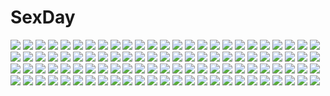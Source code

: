 # SexDay
![](https://konachan.com/jpeg/085b3e1919d8253dff9436909086c4cc/Konachan.com%20-%2089199%20animal_ears%20chibi%20hat%20inubashiri_momiji%20sword%20tail%20touhou%20viva%21%21%20weapon%20wolfgirl.jpg)
![](https://konachan.com/image/57ac8e5cb2c03122908404b1531bb071/Konachan.com%20-%20142437%20blue_hair%20breasts%20cleavage%20dragon%20horns%20japanese_clothes%20kimono%20mask%20original%20red_eyes%20short_hair%20umbrella%20yoo_%28tabi_no_shiori%29.jpg)
![](https://konachan.com/image/9e2e620558368c2267c6d6e514f1bcbf/Konachan.com%20-%20181601%20bondage%20dress%20long_hair%20nun%20original%20pink_hair%20red_eyes%20tagme_%28artist%29%20white_hair.jpg)
![](https://konachan.com/image/f9496d018d63531a9b9bc30cb835362a/Konachan.com%20-%20298518%20angel%20flowers%20long_hair%20original%20tagme_%28artist%29.jpg)
![](https://konachan.com/image/5d316a670970c72fb0bb3bdef4d415a7/Konachan.com%20-%20261053%20bikini%20blonde_hair%20braids%20breasts%20cleavage%20clouds%20kohinata_ichigo%20long_hair%20masa_%28mirage77%29%20navel%20necklace%20red_eyes%20sky%20swimsuit%20water.jpg)
![](https://konachan.com/jpeg/b9b29678eed326b21fef68d5bc740a03/Konachan.com%20-%20143183%20aqua_eyes%20bikini%20blonde_hair%20breasts%20cleavage%20kisaragi_kiriha%20long_hair%20original%20popsicle%20swimsuit%20water.jpg)
![](https://konachan.com/jpeg/92631f22926bdbc7c440aca22d909294/Konachan.com%20-%20216773%20blue_hair%20blush%20bow%20breasts%20collar%20condom%20gloves%20hoyashi_rebirth%20navel%20original%20purple_eyes%20pussy%20see_through%20swimsuit.jpg)
![](https://konachan.com/image/179a8c56799bf15723c4705614ce8210/Konachan.com%20-%20188183%20aragaki_ayase%20ass%20black_hair%20blindfold%20blush%20bondage%20breasts%20censored%20gag%20nipples%20penis%20pregnant%20pussy%20sex%20shinya%20wet.jpg)
![](https://konachan.com/image/a9b66401ef580d8995d0f63eb84e9f20/Konachan.com%20-%20130635%20blue_eyes%20long_hair%20mikeou%20nopan%20tagme%20wink.jpg)
![](https://konachan.com/jpeg/a149e24f26f020c4dba86278963653b0/Konachan.com%20-%20276745%20black_hair%20blue_eyes%20breasts%20censored%20couch%20kneehighs%20long_hair%20navel%20nipples%20nude%20pussy%20socks%20ssss.gridman%20suzu_danna%20takarada_rikka.jpg)
![](https://konachan.com/image/bc888b7484b5d9c7309ad0e6ad24a02e/Konachan.com%20-%2013302%20eclair%20gotoh_keiji%20kiddy_grade.jpg)
![](https://konachan.com/image/8c0e21d6bc7bde90be9d333f720890df/Konachan.com%20-%2099722%20black_hair%20braids%20bunny_ears%20bunnygirl%20dress%20gray_hair%20group%20hana_%28yui%29%20kimono%20long_hair%20moon%20red_eyes%20short_hair%20suit%20thighhighs%20tie%20touhou.jpg)
![](https://konachan.com/image/10c12b44e2314983bab9acfc88d87944/Konachan.com%20-%2053504%20kagamine_len%20kagamine_rin%20male%20osamu_%28jagabata%29%20vocaloid%20white.jpg)
![](https://konachan.com/image/45821a28766f018b39ff2fdf569176d6/Konachan.com%20-%2059766%20brown_eyes%20brown_hair%20glasses%20original%20school_uniform%20sword%20tel-o%20weapon%20yellow%20zoom_layer.jpg)
![](https://konachan.com/image/f469012434b18206a57ab0f653dedff7/Konachan.com%20-%20265591%20animal_ears%20braids%20brown_hair%20purple_eyes%20ribbons%20school_uniform%20short_hair%20skirt%20special_week%20tagme_%28artist%29%20tail%20thighhighs%20white%20wristwear.jpg)
![](https://konachan.com/image/2324a9dd1e9e5ae2463496dbcf09aed2/Konachan.com%20-%20238213%20all_male%20blonde_hair%20bubbles%20izumi_kouhei%20male%20pepper_fever%20short_hair%20world_trigger%20yellow_eyes.jpg)
![](https://konachan.com/jpeg/bbad10c6e539ff706c041ed39594d312/Konachan.com%20-%20152423%20black_hair%20blastbeat%20blush%20bondage%20crying%20gray_eyes%20long_hair%20mikazuki_yozora%20panties%20rope%20school_uniform%20skirt%20tears%20thighhighs%20underwear.jpg)
![](https://konachan.com/jpeg/0c2f7d81b6b788af54ff7107e7b90cbb/Konachan.com%20-%20196494%20asahina_mikuru%20blush%20breasts%20brown_eyes%20cleavage%20game_cg%20long_hair%20orange_hair%20shirt%20suzumiya_haruhi_no_tsuisou%20suzumiya_haruhi_no_yuutsu.jpg)
![](https://konachan.com/jpeg/2b21552a58b2ecf25656dfc7cd8bd06b/Konachan.com%20-%20222702%20aqua_eyes%20blush%20breasts%20cleavage%20cropped%20dress%20flowers%20headdress%20hitsukuya%20long_hair%20love_live%21_school_idol_project%20purple_hair%20toujou_nozomi%20waifu2x.jpg)
![](https://konachan.com/jpeg/6486c2ce26555eb9cbe40a5fef438b26/Konachan.com%20-%20265951%20black_eyes%20black_hair%20bow%20braids%20breasts%20brown_hair%20gin_%28oyoyo%29%20group%20long_hair%20miyane_saki%20navel%20nipples%20nude%20pink_eyes%20ponytail%20red_hair%20transparent.jpg)
![](https://konachan.com/image/f6c2d53778784c72b933b4fce29c91e5/Konachan.com%20-%2030376%20galaxy_angel%20milfeulle_sakuraba%20ranpha_franboise.jpg)
![](https://konachan.com/jpeg/8c8ce5753207dc47adee24ab5b41ba5e/Konachan.com%20-%20179713%202girls%20apron%20brown_hair%20food%20game_cg%20green_eyes%20kumatora_tatsumi%20long_hair%20makinose_mai%20makinose_mayu%20peassoft%20pink_hair%20ponytail%20school_uniform.jpg)
![](https://konachan.com/image/1a0a0f2031992b393940d10a13cc102c/Konachan.com%20-%20266845%20blush%20brown_hair%20headband%20long_hair%20love_live%21_sunshine%21%21%20orange_hair%20red_hair%20sakurauchi_riko%20shiimai%20short_hair%20takami_chika%20tattoo%20watanabe_you.jpg)
![](https://konachan.com/jpeg/b30498e43cee7fbad68fbbb93a7e9960/Konachan.com%20-%2069858%20blush%20game_cg%20green_eyes%20hanasaki_uri%20harukazedori_ni_tomarigi_wo_2nd_story%20knife%20long_hair%20purple_hair%20red_eyes%20skyfish%20tears.jpg)
![](https://konachan.com/image/a80f0af804249973108ef4b2790a1b7d/Konachan.com%20-%20138500%20blue_eyes%20dress%20flowers%20hiiragi_kagami%20hiiragi_tsukasa%20long_hair%20lucky_star%20nyanmilla%20purple_hair%20short_hair%20twintails%20wedding_attire.jpg)
![](https://konachan.com/jpeg/e05dfc2a338a4a471c1e0788daac7364/Konachan.com%20-%20274835%20blue_eyes%20breast_grab%20breasts%20gray_hair%20navel%20nipples%20nironiro%20no_bra%20pantyhose%20penis%20pussy%20pussy_juice%20sex%20short_hair%20topless%20uncensored%20wet.jpg)
![](https://konachan.com/image/12f97eb6bfc7eb60dffd34641b324c67/Konachan.com%20-%20298448%20amagi_brilliant_park%20breast_hold%20breasts%20kamimiya%20long_hair%20nipples%20sento_isuzu%20third-party_edit%20topless%20white.jpg)
![](https://konachan.com/image/aa33fb899bb92f06b62de8cf31e9c143/Konachan.com%20-%20160271%20monkey_d_luffy%20one_piece%20portgas_d_ace%20sabo%20tsuyomaru.jpg)
![](https://konachan.com/image/a18ba33905e8559e3e10275093b2f7bb/Konachan.com%20-%20142042%20computer%20food%20vocaloid.jpg)
![](https://konachan.com/image/32ac30d2bfccc444e5a68746811c2b0f/Konachan.com%20-%2037478%20code_geass%20jeremiah_gottwald%20lelouch_lamperouge%20male%20scan%20shirley_fenette.jpg)
![](https://konachan.com/image/e34bf8579d2d0e30a6e1218a5904603c/Konachan.com%20-%20185985%20ass%20blush%20brown_eyes%20brown_hair%20censored%20chun-li%20erect_nipples%20kansuke%20pussy%20short_hair%20street_fighter%20wristwear.jpg)
![](https://konachan.com/image/4763285110edcfc4013a6c65c3d2e604/Konachan.com%20-%20180910%20black_hair%20breasts%20cleavage%20dress%20flowers%20gloves%20headdress%20long_hair%20necklace%20orange_eyes%20original%20patipat_asavasena%20rose%20signed%20white.jpg)
![](https://konachan.com/image/690401d81698ab611f8a7d5a6c28803e/Konachan.com%20-%2072717%20blonde_hair%20fang%20kneehighs%20panties%20red_eyes%20ribbons%20rumia%20short_hair%20skirt%20striped_panties%20touhou%20underwear%20upskirt.jpg)
![](https://konachan.com/image/4c88d69d30255a4d448b40ef68cf571b/Konachan.com%20-%20209813%20blonde_hair%20gravity_daze%20headband%20kat_%28gravity_daze%29%20rakkou%20red_eyes%20short_hair.jpg)
![](https://konachan.com/image/796a0c605829466c6802548d97858418/Konachan.com%20-%20282244%20bed%20bra%20breasts%20gray_hair%20nipples%20original%20shirt_lift%20sleeping%20underwear%20zeroshiki_kouichi.jpg)
![](https://konachan.com/jpeg/a2f89b08ea0d700d59285a67af9f6a3a/Konachan.com%20-%20203967%20barefoot%20hat%20motomiya_mitsuki%20remilia_scarlet%20short_hair%20touhou%20vampire%20wings.jpg)
![](https://konachan.com/jpeg/33204906ba0b583c3462727348219d93/Konachan.com%20-%20299853%20building%20kamo_nasus.%20original%20scenic%20shrine%20sunset.jpg)
![](https://konachan.com/image/e151de236c700ed71720163d368a68b3/Konachan.com%20-%20139681%20animal_ears%20catgirl%20idolmaster%20shijou_takane%20tagme%20yn_red.jpg)
![](https://konachan.com/image/14f73b99a1ce14bfb2ed4abed725e727/Konachan.com%20-%20144304%20bow%20dress%20forest%20green_eyes%20green_hair%20kagiyama_hina%20leaves%20long_hair%20rain%20risutaru%20stairs%20touhou%20tree%20water.jpg)
![](https://konachan.com/jpeg/cfd3dfa88aa14109f25879c2c3c60684/Konachan.com%20-%20100549%20brown_eyes%20brown_hair%20game_cg%20headband%20nishimata_aoi%20school_uniform%20sekai_seifuku_kanojo%20touno_sakurako.jpg)
![](https://konachan.com/jpeg/ddcb63c5f7b4c54f5736d6bee53e63de/Konachan.com%20-%2049343%20akiyama_mio%20k-on%21.jpg)
![](https://konachan.com/jpeg/56008cf445408b68fa64086d6c8f61b7/Konachan.com%20-%20212853%202girls%20anthropomorphism%20blush%20breasts%20cameltoe%20gloves%20hat%20kantai_collection%20kashima_%28kancolle%29%20panties%20pantyhose%20riki-to%20skirt_lift%20underwear%20uniform.jpg)
![](https://konachan.com/jpeg/0fccd2af62f0f0ed007e4595f1c1022b/Konachan.com%20-%20297557%20bikini%20komeshiro_kasu%20long_hair%20navel%20original%20panties%20pointed_ears%20red_eyes%20scan%20swimsuit%20underwear%20white_hair.jpg)
![](https://konachan.com/jpeg/9beb8716370911b5258bc29d4879738b/Konachan.com%20-%20175027%20blonde_hair%20breasts%20censored%20cum%20game_cg%20kimishima_ao%20long_hair%20navel%20nipples%20open_shirt%20panties%20penis%20pussy%20red_hair%20ribbons%20sex%20underwear.jpg)
![](https://konachan.com/image/467bf60ac2da17e29dbb12cc6b83e6ee/Konachan.com%20-%2082743%20akiyama_mio%20hirasawa_yui%20k-on%21%20kotobuki_tsumugi%20nakano_azusa%20tainaka_ritsu.jpg)
![](https://konachan.com/jpeg/7c5e68756ac3dddff2a8cb94268f89a5/Konachan.com%20-%2030010%20komori_kiri%20sayonara_zetsubou_sensei.jpg)
![](https://konachan.com/image/44db2d071dd6f7f9734b62867c297bdc/Konachan.com%20-%20299257%20blue_eyes%20blush%20breasts%20fang%20fate_grand_order%20fate_%28series%29%20long_hair%20mutsu_ane_daisuki%20purple_hair%20twintails%20wink%20yang_guifei_%28fate_grand_order%29.jpg)
![](https://konachan.com/image/fa60962d2fd7cc139fcccaca62328f22/Konachan.com%20-%2054725%20acerbi%20aqua_hair%20fingering%20hatsune_miku%20long_hair%20masturbation%20panties%20striped_panties%20underwear%20vocaloid%20wet.jpg)
![](https://konachan.com/image/f4b454af08b60bde0e8fe9ebd5a73d6a/Konachan.com%20-%2088541%20battle_goddess%20jpeg_artifacts%20translation_request.jpg)
![](https://konachan.com/image/28bff3c4dc38f3fa4fb2e596c505a78b/Konachan.com%20-%20180727%20animal%20black_hair%20blush%20cherry%20drink%20food%20fruit%20japanese_clothes%20long_hair%20original%20paseri%20sake%20snake%20thighhighs%20twintails%20white.jpg)
![](https://konachan.com/image/30e3099609fadc6daf679c0f39a21b49/Konachan.com%20-%2096198%20blonde_hair%20blue_eyes%20boku_wa_tomodachi_ga_sukunai%20breasts%20cleavage%20hat%20kashiwazaki_sena%20long_hair%20monster_hunter%20panties%20underwear%20windart.jpg)
![](https://konachan.com/jpeg/afafdb7ced1f4a0371b73b64179fddf1/Konachan.com%20-%20282495%20anthropomorphism%20black_hair%20braids%20breasts%20cigarette%20cleavage%20garter_belt%20girls_frontline%20ihobus%20long_hair%20motorcycle%20ponytail%20shorts%20smoking%20white.jpg)
![](https://konachan.com/image/d49f9f745997b8d5c03e32db5e7bf7fe/Konachan.com%20-%20212518%20natsu3390%20original.jpg)
![](https://konachan.com/image/7e213b7e3b7274215ff110c2375bc1ad/Konachan.com%20-%2020377%20gun%20gunslinger_girl%20henrietta%20weapon.jpg)
![](https://konachan.com/jpeg/d897d2a0ced6a2a54762a0a6b5259b40/Konachan.com%20-%20138264%20barefoot%20breasts%20cherry_blossoms%20flowers%20japanese_clothes%20megurine_luka%20petals%20shoudoubutsu%20tree%20vocaloid.jpg)
![](https://konachan.com/image/fc820957e50cb75f7012420b522c9b70/Konachan.com%20-%20148193%20black_hair%20blush%20k-on%21%20nakano_azusa%20tadatagu%20twintails.jpg)
![](https://konachan.com/image/c77c422f396c147cf173a6fdbf453d0f/Konachan.com%20-%20104851%20food%20long_hair%20mahou_shoujo_madoka_magica%20pocky%20red_eyes%20red_hair%20sakura_kyouko.jpg)
![](https://konachan.com/jpeg/b5a3ceb6f4fad7ec8970510343345435/Konachan.com%20-%20289069%20animal_ears%20aqua_hair%20bikini%20breasts%20catgirl%20cleavage%20clouds%20long_hair%20original%20purple_eyes%20sky%20swimsuit%20underboob%20water%20watermark.jpg)
![](https://konachan.com/image/d02fbfd0f271f8129fea9f76e3986ddf/Konachan.com%20-%20275910%20animal_ears%20anthropomorphism%20azur_lane%20blonde_hair%20bow%20breasts%20censored%20ge_zhong_kuaile%20long_hair%20navel%20nipples%20nude%20orange_eyes%20pussy%20watermark%20white.jpg)
![](https://konachan.com/image/7b9e2557eeae539b924286163423c1e8/Konachan.com%20-%20225123%20aqua_eyes%20armor%20ass%20blush%20cake%20closers%20collar%20food%20fruit%20gloves%20group%20hoodie%20horns%20long_hair%20male%20navel%20ponytail%20red_eyes%20scar%20so_young%20yukibi.jpg)
![](https://konachan.com/image/c725272ad93b2953f242e26b1dfdf262/Konachan.com%20-%2062568%20bakemonogatari%20monogatari_%28series%29%20sengoku_nadeko.jpg)
![](https://konachan.com/image/e092778fd4a889a64c064113cd4e0b86/Konachan.com%20-%20162343%2018yuki4i3%20amy_%28suisei_no_gargantia%29%20animal%20bird%20blue_eyes%20brown_hair%20chamber_%28suisei_no_gargantia%29%20clouds%20suisei_no_gargantia.jpg)
![](https://konachan.com/image/1df5ca585f7356b3b10f8019a9bb5d9d/Konachan.com%20-%20120873%20flowers%20food%20fruit%20okazaki_yumemi%20red_eyes%20red_hair%20shimadoriru%20strawberry%20touhou.jpg)
![](https://konachan.com/jpeg/7460983a5087002808822f14cf3fd4a4/Konachan.com%20-%20281760%20apron%20aqua_eyes%20braids%20breasts%20clouds%20drink%20gray_hair%20headdress%20headphones%20i.f.s.f%20knife%20maid%20microphone%20short_hair%20sky%20touhou%20weapon%20wristwear.jpg)
![](https://konachan.com/image/5a8abf44292b566cd2f0908a133f64cf/Konachan.com%20-%2057733%20bunnygirl%20siesta00%20siesta410%20siesta45%20siesta556%20umineko_no_naku_koro_ni.jpg)
![](https://konachan.com/jpeg/bc6c156cb1f37bca41b9a8c88efb8c83/Konachan.com%20-%2012838%20bekkankou%20fortune_arterial%20tougi_shiro.jpg)
![](https://konachan.com/jpeg/9aaf3a66a23b5d69cbfb26d01c8d3575/Konachan.com%20-%20208160%20anthropomorphism%20black_hair%20choukai_%28kancolle%29%20glasses%20gloves%20kantai_collection%20long_hair%20red_eyes%20school_uniform%20skirt%20stockings.jpg)
![](https://konachan.com/image/a8ac30d998e7ca59f4dc98574b4fa144/Konachan.com%20-%20111109%20blonde_hair%20blue_hair%20blush%20chibi%20dress%20flandre_scarlet%20hat%20hong_meiling%20izayoi_sakuya%20maid%20night%20red_eyes%20stars%20takahero%20touhou%20vampire%20wings.jpg)
![](https://konachan.com/jpeg/e790975595908353d99d6c056513cdb3/Konachan.com%20-%20243089%20bikini%20blonde_hair%20breasts%20date_a_live%20keenh%20long_hair%20mayuri%20navel%20signed%20swimsuit.jpg)
![](https://konachan.com/jpeg/1e1b16141d20b4e1b3cb81ad3743b7a6/Konachan.com%20-%20163841%20breasts%20dengeki_hime%20kuramae_nanami%20nipples%20no_bra%20open_shirt%20panties%20panty_pull%20scan%20school_uniform%20sesena_yau%20thighhighs%20underwear.jpg)
![](https://konachan.com/jpeg/3be32167acae965c57e8264affc82f67/Konachan.com%20-%20216156%20blush%20brown_hair%20red_eyes%20short_hair%20swimsuit%20tagme_%28character%29%20wet%20yume_2kki%20yume_nikki%20zazazazazazawa.jpg)
![](https://konachan.com/image/162d28a4772666ac981a91af18156bcd/Konachan.com%20-%20253882%20group%20monster_hunter%20tagme_%28artist%29%20tagme_%28character%29.jpg)
![](https://konachan.com/image/72bb6237a7ee6517b5c6b31ea8b0fc5e/Konachan.com%20-%20250203%20animal_ears%20aqua_eyes%20black_hair%20breasts%20cleavage%20material_brave%20multiple_tails%20orange_eyes%20shan-n%20tail%20umbrella.jpg)
![](https://konachan.com/image/49f1a6c00b9f3a2c02f60dc6d08e7ace/Konachan.com%20-%2096394%20sanya_v_litvyak%20strike_witches.jpg)
![](https://konachan.com/image/04366e86c80cd5aa7ffdf67d8adc5204/Konachan.com%20-%20132230%20bakemonogatari%20barefoot%20bath%20bathtub%20blonde_hair%20dress%20food%20goggles%20graffiti%20hat%20oshino_shinobu%20petals%20pointed_ears%20red_eyes%20summer_dress%20wet.jpg)
![](https://konachan.com/image/7202ce36b670f393b4fdc29ecd0bad3b/Konachan.com%20-%20105371%20blue_eyes%20blue_hair%20denpa_onna_to_seishun_otoko%20school_uniform%20touwa_erio%20white%20yamane_masato.jpg)
![](https://konachan.com/image/4ffba3b21dcf3eb8e3484f375028a891/Konachan.com%20-%20173828%20cameltoe%20close%20naharyou%20original%20panties%20spread_legs%20underwear.jpg)
![](https://konachan.com/image/d452e385cc6275674ca370728248c7ac/Konachan.com%20-%20245629%20edmond_dantes%20fate_grand_order%20fate_%28series%29%20group%20jeanne_d%27arc_%28fate%29%20jeanne_d%27arc_alter%20ko-ran%20male%20motorcycle%20saber%20saber_alter%20tagme.jpg)
![](https://konachan.com/image/22a51ad471904c61c3bab54aee3fe87f/Konachan.com%20-%20223435%20aqua_eyes%20breasts%20demon%20fang%20fire%20horns%20long_hair%20navel%20necklace%20nipples%20no_bra%20nopan%20original%20pussy%20red_hair%20sakimichan%20signed%20tail%20topless%20wings.jpg)
![](https://konachan.com/image/5331b3efab6bbcae9dbd332f548a9b88/Konachan.com%20-%2082833%20barefoot%20black_eyes%20black_hair%20coffee-kizoku%20kara_no_shoujo%20kuchiki_touko%20long_hair%20panties%20school_uniform%20skirt%20underwear.jpg)
![](https://konachan.com/image/a2cf0b1280593bf21d48262969117724/Konachan.com%20-%2072549%20hatsune_miku%20project_diva%20twintails%20vocaloid%20white.jpg)
![](https://konachan.com/jpeg/15a0c8774890ad95e270fdef7dd07a89/Konachan.com%20-%2088021%20blue_eyes%20kousaka_kirino%20long_hair%20ore_no_imouto_ga_konna_ni_kawaii_wake_ga_nai%20panties%20school_uniform%20skirt%20socks%20underwear%20white.jpg)
![](https://konachan.com/image/240e9754ddcc43a6731bf073a46aa9b6/Konachan.com%20-%20227786%20animal%20bubbles%20emukami%20fish%20food%20long_hair%20original%20polychromatic%20school_uniform%20stars%20water.jpg)
![](https://konachan.com/image/26fbfe6e1660f1be0fc35acaacf158c4/Konachan.com%20-%20172860%202girls%20barefoot%20black_hair%20blue_eyes%20breasts%20brown_eyes%20brown_hair%20cleavage%20couch%20headband%20long_hair%20open_shirt%20panties%20panty_pull%20underboob%20underwear.jpg)
![](https://konachan.com/image/18b2e35f15ee95a9176cf15bf4044902/Konachan.com%20-%2018998%20kanon%20sawatari_makoto.jpg)
![](https://konachan.com/image/58e48025aeeda28e2a453a67863fffbb/Konachan.com%20-%20274116%20barefoot%20blush%20book%20bow%20breasts%20catbell%20cleavage%20couch%20long_hair%20patchouli_knowledge%20pink_hair%20red_eyes%20touhou.jpg)
![](https://konachan.com/image/81e8be1cba6d63612bcc1fc90520a361/Konachan.com%20-%2061302%20aika_s_granzchesta%20alice_carroll%20aria%20athena_glory%20mizunashi_akari%20sky%20wet.jpg)
![](https://konachan.com/image/851e68d240c145286328ce59d711c2c4/Konachan.com%20-%2059423%20canaan%20liang_qi.jpg)
![](https://konachan.com/image/3dce19d052ae4aab2569f1c02575793d/Konachan.com%20-%2098251%20autumn%20kagamine_len%20kagamine_rin%20leaves%20male%20vocaloid.jpg)
![](https://konachan.com/jpeg/1c3460ae6f9301bcd4d06ee2e183b4ae/Konachan.com%20-%20218329%20aqua_eyes%20blonde_hair%20blush%20ellen_baker%20karutamo%20new_horizon%20petals%20ponytail%20third-party_edit%20white%20wink.jpg)
![](https://konachan.com/image/961113a0f43d3682f0460b44b20b174a/Konachan.com%20-%20189781%20cum%20mugino_shizuri%20nipples%20to_aru_kagaku_no_railgun%20to_aru_majutsu_no_index.jpg)
![](https://konachan.com/image/76f90c029a7043eda4cc0ed41bc1cf1a/Konachan.com%20-%209180%20black_hair%20bleach%20kuchiki_rukia%20sword%20weapon.jpg)
![](https://konachan.com/jpeg/7605b1f6683dc30b6a56622ae5064293/Konachan.com%20-%20148794%20asaba_yuu%20blonde_hair%20breasts%20censored%20feng%20game_cg%20green_eyes%20hoshizora_e_kakaru_hashi%20nanamori_seira%20nipples%20paizuri%20penis%20school_uniform.jpg)
![](https://konachan.com/image/0e51bb5c9645abcea4a80de3305767ea/Konachan.com%20-%20158604%20blonde_hair%20blue_eyes%20dress%20hat%20kagamine_len%20kagamine_rin%20male%20modoromi%20paper_plane_%28vocaloid%29%20prisoner_%28vocaloid%29%20sky%20vocaloid.jpg)
![](https://konachan.com/jpeg/f1d611258066c00d5eabf3dfb481450d/Konachan.com%20-%20221847%20brown_hair%20original%20red_eyes%20school_uniform%20shirabi_%28life-is-free%29%20short_hair%20watermark.jpg)
![](https://konachan.com/image/631c2ce1ad97a1e9a8049ad49162d559/Konachan.com%20-%20242430%20butterfly%20long_hair%20original%20red_eyes%20red_hair%20ribbons%20signed%20tenyo0819.jpg)
![](https://konachan.com/image/c29728845fd9a501442d013e4ab9dfda/Konachan.com%20-%20117160%20futami_ami%20idolmaster%20joypyonn%20minase_iori%20miura_azusa%20wink.jpg)
![](https://konachan.com/image/39d93e5065ff786ff4ee368024e286cf/Konachan.com%20-%2040805%20animal_ears%20pink%20pumpkin%20remilia_scarlet%20touhou%20vampire.jpg)
![](https://konachan.com/image/202a449b414e850741a48c1c8ec507d7/Konachan.com%20-%2097634%20aqua_hair%20blonde_hair%20blue_eyes%20h-new%20hat%20kochiya_sanae%20long_hair%20moriya_suwako%20purple_hair%20red_eyes%20short_hair%20touhou%20yasaka_kanako%20yellow_eyes.jpg)
![](https://konachan.com/jpeg/3c0e4202e4dd07a78e5e316bb67c63a8/Konachan.com%20-%20183211%202girls%20black_hair%20bow%20braids%20brown_eyes%20brown_hair%20glasses%20green_eyes%20iizuki_tasuku%20koizumi_amane%20long_hair%20ribbons%20snow%20suenaga_mirai%20thighhighs%20tree.jpg)
